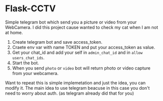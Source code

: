 # Flask-CCTV
Simple telegram bot which send you a picture or video from your WebCamera.
I did this project cause wanted to check my cat when I am not at home.

1) Create telegram bot and save access_token.
2) Craete env var with name TOKEN and put your access_token as value.
3) Get your chat_id and add your self in `admin_chat_id` and in `allow users_chat_ids`.
4) Start the bot.
5) When you send `photo` or `video` bot will return photo or video capture from your webcamera.

Want to repeat this is simple implemetation and just the idea, you can modify it.
The main idea to use telegram beacuse in this case you don't need to worry about auth. (as telegram already did that for you)
